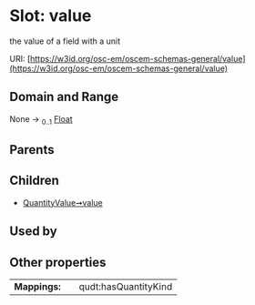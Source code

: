 
# Slot: value

the value of a field with a unit

URI: [https://w3id.org/osc-em/oscem-schemas-general/value](https://w3id.org/osc-em/oscem-schemas-general/value)


## Domain and Range

None &#8594;  <sub>0..1</sub> [Float](types/Float.md)

## Parents


## Children

 *  [QuantityValue➞value](QuantityValue_value.md)

## Used by


## Other properties

|  |  |  |
| --- | --- | --- |
| **Mappings:** | | qudt:hasQuantityKind |
